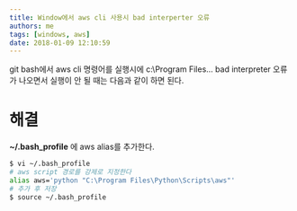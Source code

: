 ```yaml
---
title: Window에서 aws cli 사용시 bad interperter 오류
authors: me
tags: [windows, aws]
date: 2018-01-09 12:10:59
---
```


git bash에서 aws cli 명령어를 실행시에 c:\Program Files... bad interpreter 오류가 나오면서 실행이 안 될 때는 다음과 같이 하면 된다.

# 해결

**~/.bash_profile** 에 aws alias를 추가한다.

```bash
$ vi ~/.bash_profile
# aws script 경로를 강제로 지정한다
alias aws='python "C:\Program Files\Python\Scripts\aws"'
# 추가 후 저장
$ source ~/.bash_profile
```
